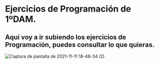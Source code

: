 # Ejercicios de Programación de 1ºDAM.

## Aquí voy a ir subiendo los ejercicios de Programación, puedes consultar lo que quieras.


![Captura de pantalla de 2021-11-11 18-48-34 (2)](https://user-images.githubusercontent.com/91873599/141346835-1de78184-e195-4199-ad3b-4d2ca96b2ae1.png)
